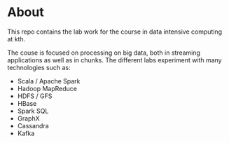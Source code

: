 # About
This repo contains the lab work for the course in data intensive computing at kth.

The couse is focused on processing on big data, both in streaming applications as well as in chunks. The different labs experiment with many technologies such as:

- Scala / Apache Spark
- Hadoop MapReduce
- HDFS / GFS
- HBase
- Spark SQL
- GraphX
- Cassandra
- Kafka
